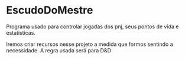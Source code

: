 # EscudoDoMestre
Programa usado para controlar jogadas dos pnj, seus pontos de vida e estatisticas.

Iremos criar recursos nesse projeto a medida que formos sentindo a necessidade.
A regra usada será para D&D
